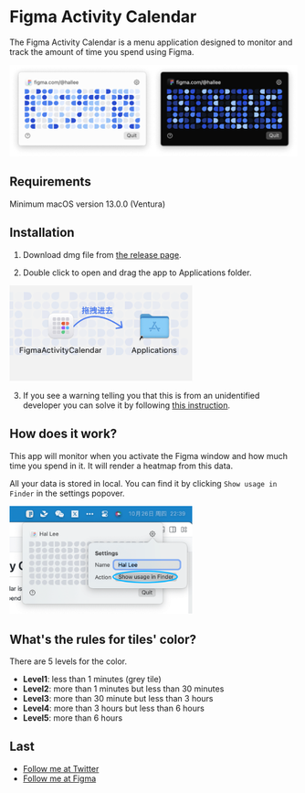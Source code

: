 # Figma Activity Calendar

The Figma Activity Calendar is a menu application designed to monitor and track the amount of time you spend using Figma.

<img alt="Screenshot of Figma Activity Calendar" src="images/screenshots.png" width="680">

## Requirements
Minimum macOS version 13.0.0 (Ventura)

## Installation

1. Download dmg file from [the release page](https://github.com/leadream/FigmaActivityCalendar/releases).

2. Double click to open and drag the app to Applications folder.
  <img alt="Screenshot of Figma Activity Calendar" src="images/drag-to-applications.png" width="320">

3. If you see a warning telling you that this is from an unidentified developer you can solve it by following [this instruction](https://support.apple.com/en-hk/guide/mac-help/mh40616/mac).

## How does it work?
This app will monitor when you activate the Figma window and how much time you spend in it. It will render a heatmap from this data.

All your data is stored in local. You can find it by clicking `Show usage in Finder` in the settings popover.

<img alt="Show usage data in Finder" src="images/usage-data.png" width="320">

## What's the rules for tiles' color?
There are 5 levels for the color.
- **Level1**: less than 1 minutes (grey tile)
- **Level2**: more than 1 minutes but less than 30 minutes
- **Level3**: more than 30 minute but less than 3 hours
- **Level4**: more than 3 hours but less than 6 hours
- **Level5**: more than 6 hours

## Last
- [Follow me at Twitter](https://twitter.com/hal_lee_at_x)
- [Follow me at Figma](https://figma.com/@hallee)
